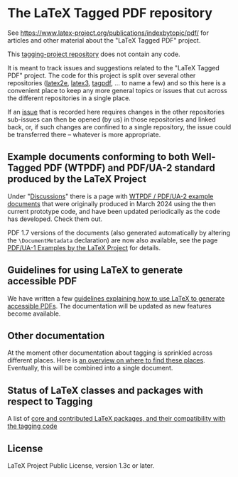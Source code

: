 # The LaTeX Tagged PDF repository

See <https://www.latex-project.org/publications/indexbytopic/pdf/> for articles and other material about the "LaTeX Tagged PDF" project.

This [tagging-project repository](https://github.com/latex3/tagging-project/)  does not contain any code.

It is meant to track issues and suggestions related to the "LaTeX Tagged PDF" 
project. The code for this project is split over several other repositories 
([latex2e](https://github.com/latex3/latex2e), [latex3](https://github.com/latex3/latex3), [tagpdf](https://github.com/latex3/tagpdf), ... to name a few) and so this here is a convenient place to  keep any more general topics or issues that cut across the different repositories in a single place. 

If an [issue](https://github.com/latex3/tagging-project/issues) that is recorded here requires changes in the other repositories 
sub-issues can then be opened (by us) in those repositories and linked back, 
or, if such changes are confined to a single repository, the issue could be 
transferred there – whatever is more appropriate. 

## Example documents conforming to both Well-Tagged PDF (WTPDF) and PDF/UA-2 standard produced by the LaTeX Project

Under "[Discussions](https://github.com/latex3/tagging-project/discussions)" there is a page with [WTPDF / PDF/UA-2 example documents](https://github.com/latex3/tagging-project/discussions/72) that were originally produced in March 2024 using the then current prototype code, and have been updated periodically as the code has developed. Check them out.

PDF 1.7 versions of the documents (also generated automatically by altering the `\DocumentMetadata` declaration) are now also available, see the page [PDF/UA-1 Examples by the LaTeX Project](https://github.com/latex3/tagging-project/discussions/82) for details.

## Guidelines for using LaTeX to generate accessible PDF

We have written a few [guidelines explaining how to use LaTeX to generate accessible PDFs](https://latex3.github.io/tagging-project/documentation/usage-instructions). The documentation will be updated as new features become available.

## Other documentation

 At the moment other documentation about tagging is sprinkled across different places. Here is [an overview on where to find these places](https://latex3.github.io/tagging-project/documentation/documentation-pointers). Eventually, this  will be combined into a single document.

## Status of LaTeX classes and packages with respect to Tagging

A list of [core and contributed LaTeX packages, and their compatibility with the tagging code](https://latex3.github.io/tagging-project/tagging-status/)

## License

LaTeX Project Public License, version 1.3c or later.
